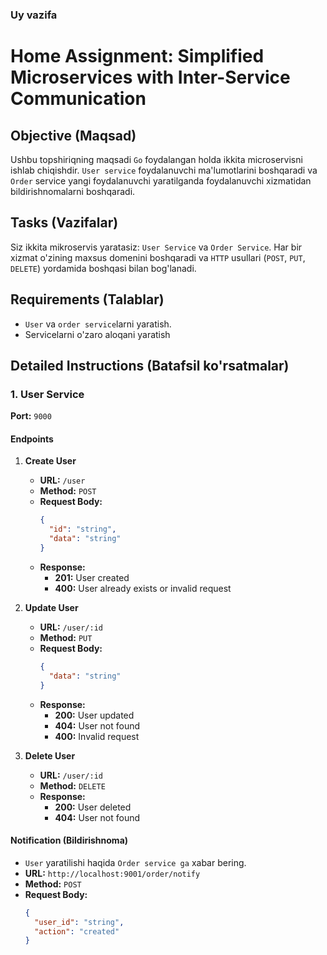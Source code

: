 ### Uy vazifa

# Home Assignment: Simplified Microservices with Inter-Service Communication

## Objective (Maqsad)
Ushbu topshiriqning maqsadi `Go` foydalangan holda ikkita microservisni ishlab chiqishdir. `User service` foydalanuvchi ma'lumotlarini boshqaradi va `Order` service yangi foydalanuvchi yaratilganda foydalanuvchi xizmatidan bildirishnomalarni boshqaradi.

## Tasks (Vazifalar)
Siz ikkita mikroservis yaratasiz: `User Service` va `Order Service`. Har bir xizmat o'zining maxsus domenini boshqaradi va `HTTP` usullari (`POST`, `PUT`, `DELETE`) yordamida boshqasi bilan bog'lanadi.

## Requirements (Talablar)
- `User` va `order service`larni yaratish.
- Servicelarni o'zaro aloqani yaratish

## Detailed Instructions (Batafsil ko'rsatmalar)

### 1. User Service
**Port:** `9000`

#### Endpoints
1. **Create User**
   - **URL:** `/user`
   - **Method:** `POST`
   - **Request Body:**
     ```json
     {
       "id": "string",
       "data": "string"
     }
     ```
   - **Response:**
     - **201:** User created
     - **400:** User already exists or invalid request

2. **Update User**
   - **URL:** `/user/:id`
   - **Method:** `PUT`
   - **Request Body:**
     ```json
     {
       "data": "string"
     }
     ```
   - **Response:**
     - **200:** User updated
     - **404:** User not found
     - **400:** Invalid request

3. **Delete User**
   - **URL:** `/user/:id`
   - **Method:** `DELETE`
   - **Response:**
     - **200:** User deleted
     - **404:** User not found

#### Notification (Bildirishnoma)
- `User` yaratilishi haqida `Order service ga` xabar bering.
- **URL:** `http://localhost:9001/order/notify`
- **Method:** `POST`
- **Request Body:**
  ```json
  {
    "user_id": "string",
    "action": "created"
  }

